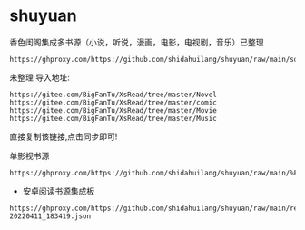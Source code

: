 # shuyuan
香色闺阁集成多书源（小说，听说，漫画，电影，电视剧，音乐）已整理
```
https://ghproxy.com/https://github.com/shidahuilang/shuyuan/raw/main/sourceModelList.xbs
```
未整理
导入地址:
````
https://gitee.com/BigFanTu/XsRead/tree/master/Novel
https://gitee.com/BigFanTu/XsRead/tree/master/comic
https://gitee.com/BigFanTu/XsRead/tree/master/Movie
https://gitee.com/BigFanTu/XsRead/tree/master/Music
````
直接复制该链接,点击同步即可!

单影视书源
```
https://ghproxy.com/https://github.com/shidahuilang/shuyuan/raw/main/%F0%9F%8C%90%E6%83%B3%E7%9C%8B%E8%B5%84%E6%BA%90%E7%BD%91%F0%9F%93%BA.xbs
```
- 安卓阅读书源集成板
```
https://ghproxy.com/https://github.com/shidahuilang/shuyuan/raw/main/reader%E4%B9%A6%E6%BA%90-20220411_183419.json
```

